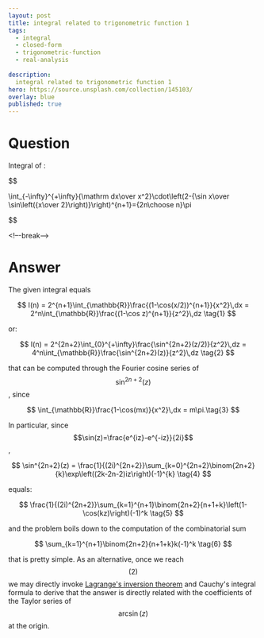 ```yaml
---
layout: post
title: integral related to trigonometric function 1
tags:
  - integral  
  - closed-form
  - trigonometric-function
  - real-analysis
  
description:  
  integral related to trigonometric function 1
hero: https://source.unsplash.com/collection/145103/
overlay: blue
published: true
---
```



# Question

Integral of :

$$

\int_{-\infty}^{+\infty}{\mathrm dx\over x^2}\cdot\left(2-{\sin x\over \sin\left({x\over 2}\right)}\right)^{n+1}={2n\choose n}\pi

$$


 
<!–-break-–>


# Answer

The given integral equals

$$
 I(n) = 2^{n+1}\int_{\mathbb{R}}\frac{(1-\cos(x/2))^{n+1}}{x^2}\,dx = 2^n\int_{\mathbb{R}}\frac{(1-\cos z)^{n+1}}{z^2}\,dz \tag{1}
$$

or:

$$
 I(n) = 2^{2n+2}\int_{0}^{+\infty}\frac{\sin^{2n+2}(z/2)}{z^2}\,dz = 4^n\int_{\mathbb{R}}\frac{\sin^{2n+2}(z)}{z^2}\,dz \tag{2} 
$$

that can be computed through the Fourier cosine series of $$\sin^{2n+2}(z)$$, since

$$
 \int_{\mathbb{R}}\frac{1-\cos(mx)}{x^2}\,dx = m\pi.\tag{3}
$$

In particular, since $$\sin(z)=\frac{e^{iz}-e^{-iz}}{2i}$$,

$$
 \sin^{2n+2}(z) = \frac{1}{(2i)^{2n+2}}\sum_{k=0}^{2n+2}\binom{2n+2}{k}\exp\left((2k-2n-2)iz\right)(-1)^{k} \tag{4}
$$

equals:

$$
 \frac{1}{(2i)^{2n+2}}\sum_{k=1}^{n+1}\binom{2n+2}{n+1+k}\left(1-\cos(kz)\right)(-1)^k \tag{5} 
$$

and the problem boils down to the computation of the combinatorial sum

$$
 \sum_{k=1}^{n+1}\binom{2n+2}{n+1+k}k(-1)^k \tag{6}
$$

that is pretty simple. As an alternative, once we reach $$(2)$$ we may directly invoke [Lagrange's inversion theorem][1] and Cauchy's integral formula to derive that the answer is directly related with the coefficients of the Taylor series of $$\arcsin(z)$$ at the origin.


  [1]: https://en.wikipedia.org/wiki/Lagrange_inversion_theorem